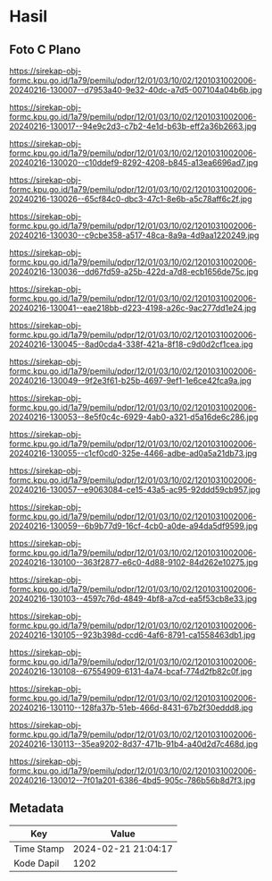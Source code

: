 # Hasil

## Foto C Plano

https://sirekap-obj-formc.kpu.go.id/1a79/pemilu/pdpr/12/01/03/10/02/1201031002006-20240216-130007--d7953a40-9e32-40dc-a7d5-007104a04b6b.jpg

https://sirekap-obj-formc.kpu.go.id/1a79/pemilu/pdpr/12/01/03/10/02/1201031002006-20240216-130017--94e9c2d3-c7b2-4e1d-b63b-eff2a36b2663.jpg

https://sirekap-obj-formc.kpu.go.id/1a79/pemilu/pdpr/12/01/03/10/02/1201031002006-20240216-130020--c10ddef9-8292-4208-b845-a13ea6696ad7.jpg

https://sirekap-obj-formc.kpu.go.id/1a79/pemilu/pdpr/12/01/03/10/02/1201031002006-20240216-130026--65cf84c0-dbc3-47c1-8e6b-a5c78aff6c2f.jpg

https://sirekap-obj-formc.kpu.go.id/1a79/pemilu/pdpr/12/01/03/10/02/1201031002006-20240216-130030--c9cbe358-a517-48ca-8a9a-4d9aa1220249.jpg

https://sirekap-obj-formc.kpu.go.id/1a79/pemilu/pdpr/12/01/03/10/02/1201031002006-20240216-130036--dd67fd59-a25b-422d-a7d8-ecb1656de75c.jpg

https://sirekap-obj-formc.kpu.go.id/1a79/pemilu/pdpr/12/01/03/10/02/1201031002006-20240216-130041--eae218bb-d223-4198-a26c-9ac277dd1e24.jpg

https://sirekap-obj-formc.kpu.go.id/1a79/pemilu/pdpr/12/01/03/10/02/1201031002006-20240216-130045--8ad0cda4-338f-421a-8f18-c9d0d2cf1cea.jpg

https://sirekap-obj-formc.kpu.go.id/1a79/pemilu/pdpr/12/01/03/10/02/1201031002006-20240216-130049--9f2e3f61-b25b-4697-9ef1-1e6ce42fca9a.jpg

https://sirekap-obj-formc.kpu.go.id/1a79/pemilu/pdpr/12/01/03/10/02/1201031002006-20240216-130053--8e5f0c4c-6929-4ab0-a321-d5a16de6c286.jpg

https://sirekap-obj-formc.kpu.go.id/1a79/pemilu/pdpr/12/01/03/10/02/1201031002006-20240216-130055--c1cf0cd0-325e-4466-adbe-ad0a5a21db73.jpg

https://sirekap-obj-formc.kpu.go.id/1a79/pemilu/pdpr/12/01/03/10/02/1201031002006-20240216-130057--e9063084-ce15-43a5-ac95-92ddd59cb957.jpg

https://sirekap-obj-formc.kpu.go.id/1a79/pemilu/pdpr/12/01/03/10/02/1201031002006-20240216-130059--6b9b77d9-16cf-4cb0-a0de-a94da5df9599.jpg

https://sirekap-obj-formc.kpu.go.id/1a79/pemilu/pdpr/12/01/03/10/02/1201031002006-20240216-130100--363f2877-e6c0-4d88-9102-84d262e10275.jpg

https://sirekap-obj-formc.kpu.go.id/1a79/pemilu/pdpr/12/01/03/10/02/1201031002006-20240216-130103--4597c76d-4849-4bf8-a7cd-ea5f53cb8e33.jpg

https://sirekap-obj-formc.kpu.go.id/1a79/pemilu/pdpr/12/01/03/10/02/1201031002006-20240216-130105--923b398d-ccd6-4af6-8791-ca1558463db1.jpg

https://sirekap-obj-formc.kpu.go.id/1a79/pemilu/pdpr/12/01/03/10/02/1201031002006-20240216-130108--67554909-6131-4a74-bcaf-774d2fb82c0f.jpg

https://sirekap-obj-formc.kpu.go.id/1a79/pemilu/pdpr/12/01/03/10/02/1201031002006-20240216-130110--128fa37b-51eb-466d-8431-67b2f30eddd8.jpg

https://sirekap-obj-formc.kpu.go.id/1a79/pemilu/pdpr/12/01/03/10/02/1201031002006-20240216-130113--35ea9202-8d37-471b-91b4-a40d2d7c468d.jpg

https://sirekap-obj-formc.kpu.go.id/1a79/pemilu/pdpr/12/01/03/10/02/1201031002006-20240216-130012--7f01a201-6386-4bd5-905c-786b56b8d7f3.jpg


## Metadata

| Key        | Value               |
| ---------- | ------------------- |
| Time Stamp | 2024-02-21 21:04:17 |
| Kode Dapil | 1202                |



